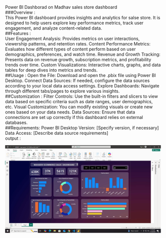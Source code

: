 Power BI Dashborad on Madhav sales store dashboard
<br>
###Overview :
<br>
This Power BI dashboard provides insights and analytics for salse store. It is designed to help users explore key performance metrics, track user engagement, and analyze content-related data.
<br>
##Features :
<br>
User Engagement Analysis: Provides metrics on user interactions, viewership patterns, and retention rates. Content Performance Metrics: Evaluates how different types of content perform based on user demographics, preferences, and watch time. Revenue and Growth Tracking: Presents data on revenue growth, subscription metrics, and profitability trends over time. Custom Visualizations: Interactive charts, graphs, and data tables for deep dives into metrics and trends.
<br>
##Usage :
Open the File: Download and open the .pbix file using Power BI Desktop. Connect Data Sources: If needed, configure the data sources according to your local data access settings. Explore Dashboards: Navigate through different tabs/pages to explore various insights.
<br>
##Customization :
Filter Controls: Use the built-in filters and slicers to view data based on specific criteria such as date ranges, user demographics, etc. Visual Customization: You can modify existing visuals or create new ones based on your data needs. Data Sources: Ensure that data connections are set up correctly if this dashboard relies on external databases.
<br>
##Requirements:
Power BI Desktop Version: [Specify version, if necessary] Data Access: [Describe data source requirements]
<br>
output :

![image alt](https://github.com/Shreya-pophale-17/first-power-bi-project-/blob/e438a7bcec39a82d297b6a9624d3f6f9780763ae/Screenshot%20(33).png)


